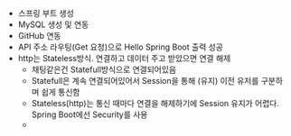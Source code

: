 - 스프링 부트 생성
- MySQL 생성 및 연동
- GitHub 연동
- API 주소 라우팅(Get 요청)으로 Hello Spring Boot 출력 성공
- http는 Stateless방식. 연결하고 데이터 주고 받았으면 연결 해제
    - 채팅같은건 Statefull방식으로 연결되어있음
    - Statefull은 계속 연결되어있어서 Session을 통해 (유지) 이전 유저를 구분하며 쉽게 통신함
    - Stateless(http)는 통신 때마다 연결을 해제하기에 Session 유지가 어렵다. Spring Boot에선 Security를 사용
    -